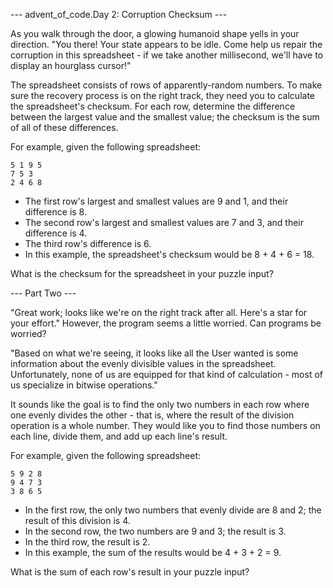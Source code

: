 --- advent_of_code.Day 2: Corruption Checksum ---

As you walk through the door, a glowing humanoid shape yells in your direction. 
"You there! Your state appears to be idle. Come help us repair the corruption 
in this spreadsheet - if we take another millisecond, we'll have to display an 
hourglass cursor!"

The spreadsheet consists of rows of apparently-random numbers. To make sure the
recovery process is on the right track, they need you to calculate the 
spreadsheet's checksum. For each row, determine the difference between the 
largest value and the smallest value; the checksum is the sum of all of these 
 differences.

For example, given the following spreadsheet:

```
5 1 9 5
7 5 3
2 4 6 8
```

 - The first row's largest and smallest values are 9 and 1, and their difference is 8.
 - The second row's largest and smallest values are 7 and 3, and their difference is 4.
 - The third row's difference is 6.
 - In this example, the spreadsheet's checksum would be 8 + 4 + 6 = 18.

What is the checksum for the spreadsheet in your puzzle input?

--- Part Two ---

"Great work; looks like we're on the right track after all. Here's a star for your effort."
However, the program seems a little worried. Can programs be worried?

"Based on what we're seeing, it looks like all the User wanted is some information about 
the evenly divisible values in the spreadsheet. Unfortunately, none of us are equipped for 
that kind of calculation - most of us specialize in bitwise operations."

It sounds like the goal is to find the only two numbers in each row where one evenly divides
 the other - that is, where the result of the division operation is a whole number. They would
  like you to find those numbers on each line, divide them, and add up each line's result.

For example, given the following spreadsheet:

```
5 9 2 8
9 4 7 3
3 8 6 5
```

 - In the first row, the only two numbers that evenly divide are 8 and 2; the result of this division is 4.
 - In the second row, the two numbers are 9 and 3; the result is 3.
 - In the third row, the result is 2.
 - In this example, the sum of the results would be 4 + 3 + 2 = 9.

What is the sum of each row's result in your puzzle input?